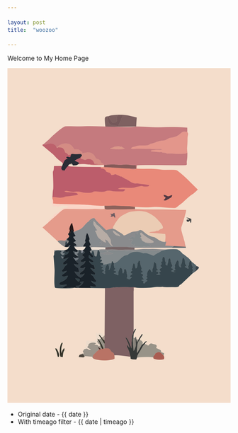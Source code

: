 ```yaml
---

layout: post
title:  "woozoo"

---
```


Welcome to My Home Page

![main image](/assets/img/main/main.png)

- Original date - {{ date }}
- With timeago filter - {{ date | timeago }}
